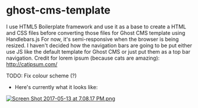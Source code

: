 # ghost-cms-template

I use HTML5 Boilerplate framework and use it as a base to create a HTML and CSS files before converting those files for 
Ghost CMS template using Handlebars.js
For now, it's semi-responsive when the browser is being resized. I haven't decided how the navigation bars are going to be put either use JS like the default template for Ghost CMS or just put them as a top bar navigation. 
Credit for lorem ipsum (because cats are amazing): http://catipsum.com/

TODO: 
Fix colour scheme (?)
- Here's currently what it looks like: 

[![Screen Shot 2017-05-13 at 7.08.17 PM.png](https://s23.postimg.org/vc8deczuz/Screen_Shot_2017-05-13_at_7.08.17_PM.png)](https://postimg.org/image/o90hyqufb/)
